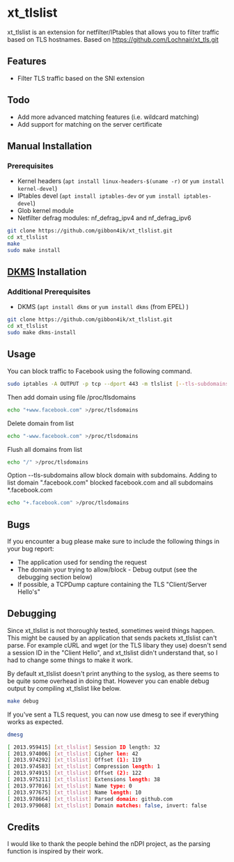 # xt_tlslist

xt\_tlslist is an extension for netfilter/IPtables that allows you to filter traffic based on TLS hostnames.
Based on https://github.com/Lochnair/xt_tls.git

## Features
- Filter TLS traffic based on the SNI extension

## Todo
- Add more advanced matching features (i.e. wildcard matching)
- Add support for matching on the server certificate

## Manual Installation

### Prerequisites
- Kernel headers (`apt install linux-headers-$(uname -r)` or `yum install kernel-devel`)
- IPtables devel (`apt install iptables-dev` or `yum install iptables-devel`)
- Glob kernel module
- Netfilter defrag modules: nf\_defrag\_ipv4 and nf\_defrag\_ipv6

```bash
git clone https://github.com/gibbon4ik/xt_tlslist.git
cd xt_tlslist
make
sudo make install
```

## [DKMS](https://en.wikipedia.org/wiki/Dynamic_Kernel_Module_Support) Installation

### Additional Prerequisites
- DKMS (`apt install dkms` or `yum install dkms` (from EPEL) )

```bash
git clone https://github.com/gibbon4ik/xt_tlslist.git
cd xt_tlslist
sudo make dkms-install
```

## Usage

You can block traffic to Facebook using the following command.

```bash
sudo iptables -A OUTPUT -p tcp --dport 443 -m tlslist [--tls-subdomains] -j REJECT --reject-with tcp-reset
```

Then add domain using file /proc/tlsdomains

```bash
echo "+www.facebook.com" >/proc/tlsdomains
```

Delete domain from list

```bash
echo "-www.facebook.com" >/proc/tlsdomains
```

Flush all domains from list

```bash
echo "/" >/proc/tlsdomains
```
Option --tls-subdomains allow block domain with subdomains.
Adding to list domain ".facebook.com" blocked facebook.com and all subdomains *.facebook.com

```bash
echo "+.facebook.com" >/proc/tlsdomains
```


## Bugs
If you encounter a bug please make sure to include the following things in your bug report:
- The application used for sending the request
- The domain your trying to allow/block - Debug output (see the debugging section below)
- If possible, a TCPDump capture containing the TLS "Client/Server Hello's"

## Debugging

Since xt\_tlslist is not thoroughly tested, sometimes weird things happen. This might be caused by an application that sends packets xt\_tlslist can't parse. For example cURL and wget (or the TLS libary they use) doesn't send a session ID in the "Client Hello", and xt\_tlslist didn't understand that, so I had to change some things to make it work.

By default xt\_tlslist doesn't print anything to the syslog, as there seems to be quite some overhead in doing that. However you can enable debug output by compiling xt\_tlslist like below.

```bash
make debug
```

If you've sent a TLS request, you can now use dmesg to see if everything works as expected.
```bash
dmesg

[ 2013.959415] [xt_tlslist] Session ID length: 32
[ 2013.974006] [xt_tlslist] Cipher len: 42
[ 2013.974292] [xt_tlslist] Offset (1): 119
[ 2013.974583] [xt_tlslist] Compression length: 1
[ 2013.974915] [xt_tlslist] Offset (2): 122
[ 2013.975211] [xt_tlslist] Extensions length: 38
[ 2013.977016] [xt_tlslist] Name type: 0
[ 2013.977675] [xt_tlslist] Name length: 10
[ 2013.978664] [xt_tlslist] Parsed domain: github.com
[ 2013.979068] [xt_tlslist] Domain matches: false, invert: false
```

## Credits

I would like to thank the people behind the nDPI project, as the parsing function is inspired by their work.
